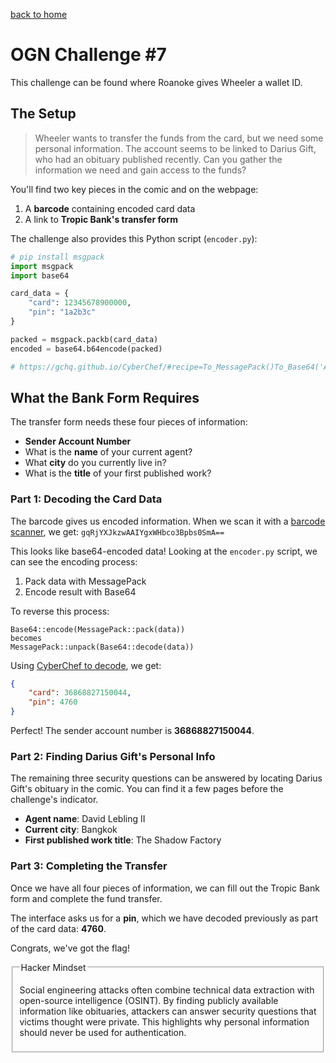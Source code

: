 [back to home](./index.html)

# OGN Challenge #7

This challenge can be found where Roanoke gives Wheeler a wallet ID.

## The Setup

> Wheeler wants to transfer the funds from the card, but we need some personal information. The account seems to be linked to Darius Gift, who had an obituary published recently. Can you gather the information we need and gain access to the funds?

You'll find two key pieces in the comic and on the webpage:
1. A **barcode** containing encoded card data
2. A link to **Tropic Bank's transfer form**

The challenge also provides this Python script (`encoder.py`):

```python
# pip install msgpack 
import msgpack
import base64

card_data = {
    "card": 12345678900000,
    "pin": "1a2b3c"
}

packed = msgpack.packb(card_data)
encoded = base64.b64encode(packed)

# https://gchq.github.io/CyberChef/#recipe=To_MessagePack()To_Base64('A-Za-z0-9%2B/%3D')&input=ewogICAgImNhcmQiOiAxMjM0NTY3ODkwMDAwMCwKICAgICJwaW4iOiAiMWEyYjNjIgp9&oeol=VT
```

## What the Bank Form Requires

The transfer form needs these four pieces of information:

- **Sender Account Number**
- What is the **name** of your current agent?
- What **city** do you currently live in?
- What is the **title** of your first published work?

### Part 1: Decoding the Card Data


The barcode gives us encoded information. When we scan it with a [barcode scanner](https://barcodescanneronline.com/), we get: `gqRjYXJkzwAAIYgxWHbco3Bpbs0SmA==`

This looks like base64-encoded data! Looking at the `encoder.py` script, we can see the encoding process:
1. Pack data with MessagePack 
2. Encode result with Base64

To reverse this process:
```
Base64::encode(MessagePack::pack(data))
becomes
MessagePack::unpack(Base64::decode(data))
```

Using [CyberChef to decode](https://gchq.github.io/CyberChef/#recipe=From_Base64('A-Za-z0-9%2B/%3D',true,false)From_MessagePack()&input=Z3FSallYSmt6d0FBSVlneFdIYmNvM0JwYnMwU21BPT0&oeol=VT), we get:

```json
{
    "card": 36868827150044,
    "pin": 4760
}
```

Perfect! The sender account number is **36868827150044**.

### Part 2: Finding Darius Gift's Personal Info

The remaining three security questions can be answered by locating Darius Gift's obituary in the comic.
You can find it a few pages before the challenge's indicator.

- **Agent name**: David Lebling II
- **Current city**: Bangkok 
- **First published work title**: The Shadow Factory

### Part 3: Completing the Transfer

Once we have all four pieces of information, we can fill out the Tropic Bank form and complete the fund transfer.

The interface asks us for a **pin**, which we have decoded previously as part of the card data: **4760**.

Congrats, we've got the flag!

<fieldset class="hacker-note">
  <legend>Hacker Mindset</legend>
  <p>Social engineering attacks often combine technical data extraction with open-source intelligence (OSINT). By finding publicly available information like obituaries, attackers can answer security questions that victims thought were private. This highlights why personal information should never be used for authentication.</p>
</fieldset>